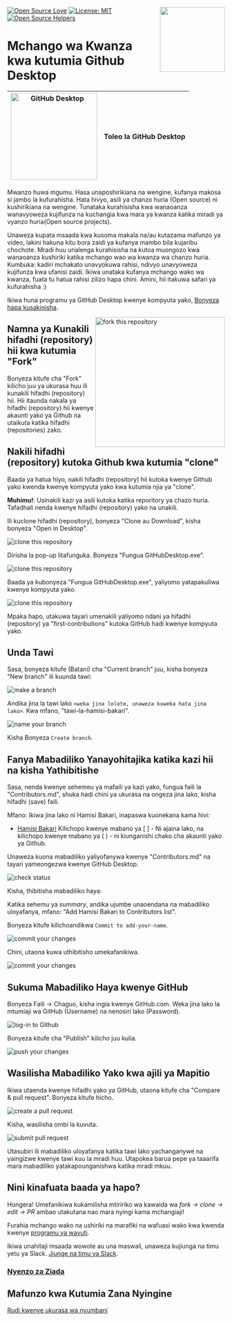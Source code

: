 [![Open Source Love](https://badges.frapsoft.com/os/v1/open-source.svg?v=103)](https://github.com/ellerbrock/open-source-badges/)
[<img align="right" width="150" src="https://firstcontributions.github.io/assets/gui-tool-tutorials/github-desktop-tutorial/join-slack-team.png">](https://join.slack.com/t/firstcontributors/shared_invite/zt-1hg51qkgm-Xc7HxhsiPYNN3ofX2_I8FA)
[![License: MIT](https://img.shields.io/badge/License-MIT-green.svg)](https://opensource.org/licenses/MIT)
[![Open Source Helpers](https://www.codetriage.com/roshanjossey/first-contributions/badges/users.svg)](https://www.codetriage.com/roshanjossey/first-contributions)

# Mchango wa Kwanza kwa kutumia Github Desktop

| <img alt="GitHub Desktop" src="https://desktop.github.com/images/desktop-icon.svg" width="200"> | Toleo la GitHub Desktop |
| ----------------------------------------------------------------------------------------------- | ----------------------- |

Mwanzo huwa mgumu. Hasa unaposhirikiana na wengine, kufanya makosa si jambo la kufurahisha. Hata hivyo, asili ya chanzo huria (Open source) ni kushirikiana na wengine. Tunataka kurahisisha kwa wanaoanza wanavyoweza kujifunza na kuchangia kwa mara ya kwanza katika miradi ya vyanzo huria(Open source projects).

Unaweza kupata msaada kwa kusoma makala na/au kutazama mafunzo ya video, lakini hakuna kitu bora zaidi ya kufanya mambo bila kujaribu chochote. Mradi huu unalenga kurahisisha na kutoa muongozo kwa wanaoanza kushiriki katika mchango wao wa kwanza wa chanzo huria. Kumbuka: kadiri mchakato unavyokuwa rahisi, ndivyo unavyoweza kujifunza kwa ufanisi zaidi. Ikiwa unataka kufanya mchango wako wa kwanza, fuata tu hatua rahisi zilizo hapa chini. Amini, hii itakuwa safari ya kufurahisha :)

Ikiwa huna programu ya GitHub Desktop kwenye kompyuta yako, [Bonyeza hapa kusakinisha](https://desktop.github.com/).

<img align="right" width="300" src="https://firstcontributions.github.io/assets/gui-tool-tutorials/github-desktop-tutorial/fork.png" alt="fork this repository" />

## Namna ya Kunakili hifadhi (repository) hii kwa kutumia "Fork"

Bonyeza kitufe cha "Fork" kilicho juu ya ukurasa huu ili kunakili hifadhi (repository) hii. Hii itaunda nakala ya hifadhi (repository) hii kwenye akaunti yako ya Github na utaikuta katika hifadhi (repositories) zako.

## Nakili hifadhi (repository) kutoka Github kwa kutumia "clone"

Baada ya hatua hiyo, nakili hifadhi (repository) hii kutoka kwenye Github yako kwenda kwenye kompyuta yako kwa kutumia njia ya "clone".

**Muhimu!**: Usinakili kazi ya asili kutoka katika reporitory ya chazo huria. Tafadhali nenda kwenye hifadhi (repository) yako na unakili.

Ili kuclone hifadhi (repository), bonyeza "Clone au Download", kisha bonyeza "Open in Desktop".

<img src="https://firstcontributions.github.io/assets/gui-tool-tutorials/github-desktop-tutorial/dt1-clonetodesktop.png" alt="clone this repository" />

Dirisha la pop-up litafunguka. Bonyeza "Fungua GitHubDesktop.exe".

<img src="https://firstcontributions.github.io/assets/gui-tool-tutorials/github-desktop-tutorial/dt1-open-githubdesktop.png" alt="clone this repository" />

Baada ya kubonyeza "Fungua GitHubDesktop.exe", yaliyomo yatapakuliwa kwenye kompyuta yako.

<img src="https://firstcontributions.github.io/assets/gui-tool-tutorials/github-desktop-tutorial/dt1-downloaded.png" alt="clone this repository" />

Mpaka hapo, utakuwa tayari umenakili yaliyomo ndani ya hifadhi (repository) ya "first-contributions" kutoka GitHub hadi kwenye kompyuta yako.

## Unda Tawi

Sasa, bonyeza kitufe (Batani) cha "Current branch" juu, kisha bonyeza "New branch" ili kuunda tawi:

<img src="https://firstcontributions.github.io/assets/gui-tool-tutorials/github-desktop-tutorial/dt1-create-branch.png" alt="make a branch" />

Andika jina la tawi lako `<weka jina lolote, unaweza kuweka hata jina lako>`. Kwa mfano, "tawi-la-hamisi-bakari".

<img src="https://firstcontributions.github.io/assets/gui-tool-tutorials/github-desktop-tutorial/dt1-create-branch-name.png" alt="name your branch" />

Kisha Bonyeza `Create branch`.

## Fanya Mabadiliko Yanayohitajika katika kazi hii na kisha Yathibitishe

Sasa, nenda kwenye sehemeu ya mafaili ya kazi yako, fungua faili la "Contributors.md", shuka hadi chini ya ukurasa na ongeza jina lako, kisha hifadhi (save) faili.

Mfano: Ikiwa jina lako ni Hamisi Bakari, inapaswa kuonekana kama hivi:

- [Hamisi Bakari](https://github.com/hamisiibunbeka)
Kilichopo kwenye mabano ya [ ] - Ni ajaina lako, na kilichopo kwenye mabano ya ( ) - ni kiunganishi chako cha akaunti yako ya Github.

Unaweza kuona mabadiliko yaliyofanywa kwenye "Contributors.md" na tayari yameongezwa kwenye GitHub Desktop.

<img src="https://firstcontributions.github.io/assets/gui-tool-tutorials/github-desktop-tutorial/dt1-status.png" alt="check status" />

Kisha, thibitisha mabadiliko haya:

Katika sehemu ya _summary_, andika ujumbe unaoendana na mabadiliko uloyafanya, mfano: "Add Hamisi Bakari to Contributors list".

Bonyeza kitufe kilichoandikwa `Commit to add-your-name`.

<img src="https://firstcontributions.github.io/assets/gui-tool-tutorials/github-desktop-tutorial/dt1-commit1.png" alt="commit your changes" />

Chini, utaona kuwa uthibitisho umekafanikiwa.

<img src="https://firstcontributions.github.io/assets/gui-tool-tutorials/github-desktop-tutorial/dt1-commit2.png" alt="commit your changes" />

## Sukuma Mabadiliko Haya kwenye GitHub

Bonyeza Faili -> Chaguo, kisha ingia kwenye GitHub.com. Weka jina lako la mtumiaji wa GitHub (Username) na nenosiri lako (Password).

<img src="https://firstcontributions.github.io/assets/gui-tool-tutorials/github-desktop-tutorial/dt1-sign-in.png" alt="log-in to Github" />

Bonyeza kitufe cha "Publish" kilicho juu kulia.

<img src="https://firstcontributions.github.io/assets/gui-tool-tutorials/github-desktop-tutorial/dt1-publish1.png" alt="push your changes" />

## Wasilisha Mabadiliko Yako kwa ajili ya Mapitio

Ikiwa utaenda kwenye hifadhi yako ya GitHub, utaona kitufe cha "Compare & pull request". Bonyeza kitufe hicho.

<img src="https://firstcontributions.github.io/assets/gui-tool-tutorials/github-desktop-tutorial/compare-and-pull.png" alt="create a pull request" />

Kisha, wasilisha ombi la kuvuta.

<img src="https://firstcontributions.github.io/assets/gui-tool-tutorials/github-desktop-tutorial/submit-pull-request.png" alt="submit pull request" />

Utasubiri ili mabadiliko uloyafanya katika tawi lako yachanganywe na yaingizwe kwenye tawi kuu la mradi huu. Utapokea barua pepe ya taaarifa mara mabadiliko yatakapounganishwa katika mradi mkuu.

## Nini kinafuata baada ya hapo?

Hongera! Umefanikiwa kukamilisha mtiririko wa kawaida wa _fork -> clone -> edit -> PR_ ambao utakutana nao mara nyingi kama mchangiaji!

Furahia mchango wako na ushiriki na marafiki na wafuasi wako kwa kwenda kwenye [programu ya wavuti](https://firstcontributions.github.io#social-share).

Ikiwa unahitaji msaada wowote au una maswali, unaweza kujiunga na timu yetu ya Slack. [Jiunge na timu ya Slack](https://join.slack.com/t/firstcontributors/shared_invite/zt-1hg51qkgm-Xc7HxhsiPYNN3ofX2_I8FA).

### [Nyenzo za Ziada](../additional-material/git_workflow_scenarios/additional-material.md)

## Mafunzo kwa Kutumia Zana Nyingine

[Rudi kwenye ukurasa wa nyumbani](https://github.com/firstcontributions/first-contributions#tutorials-using-other-tools)